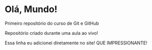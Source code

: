 # Olá, Mundo!
 Primeiro repositório do curso de Git e GitHub

 Repositório criado durante uma aula ao vivo!

Essa linha eu adicionei diretamente no site! QUE IMPRESSIONANTE!
